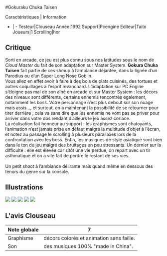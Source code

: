 #Gokuraku Chuka Taisen

Caractéristiques | Information
- | -
Testeur|Clouseau
Année|1992
Support|Pcengine
Editeur|Taito
Joueurs|1
Scrolling|hor

## Critique
Sorti en arcade, ce jeu est plus connu sous nos latitudes sous le nom de <i>Cloud Master</i> du fait de son adaptation sur Master System. <b>Gokura Chuka Taisen</b> fait partie de ces shmup à l’ambiance déjantée, dans la lignée d’un Parodius ou d’un Super Long Nose Goblin.<br/>Vous allez en effet avoir à faire à des bols de plats cuisinés, des tortues et autres coquillages à l’esprit revanchard. L’adaptation sur PC Engine s’éloigne pas mal de son aîné en arcade et sur Master System : les décors des niveaux sont différents, certains ennemis rencontrés également, notamment les boss. Votre personnage n’est plus debout sur son nuage mais assis..., et surtout, on a maintenant la possibilité de se retourner pour tirer derrière ; cela va sans dire que les ennemis ne vont pas se priver pour arriver dans votre dos rendant d’ailleurs le jeu assez coriace. <br/>La réalisation fait honneur au support : les graphismes sont chatoyants, l’animation n’est jamais prise en défaut malgré la multitude d’objet à l’écran, et notez au passage le scrolling à plusieurs parallaxes lors de la confrontation avec les boss. Enfin, les musiques de style asiatique sont bien dans le ton du jeu malgré des bruitages un peu stressants. Un dernier sur la difficulté : elle est élevée car sitôt une vie perdue, on repart avec un tir asthmatique et on a vite fait de perdre le restant de ses vies.<br/><br/>Un petit shoot à l’ambiance délirante mais quand même en dessous des ténors du genre sur la console.

## Illustrations
![](http://www.shmup.com/images/thumbs/img_fiche_1_431.jpg)
![](http://www.shmup.com/images/thumbs/img_fiche_2_431.jpg)
![](http://www.shmup.com/images/thumbs/img_fiche_3_431.jpg)
![](http://www.shmup.com/images/thumbs/)
![](http://www.shmup.com/images/thumbs/)

## L'avis Clouseau
Note globale|7
-|-
Graphisme|décors colorés et animation sans faille.
Son|des musiques 100% "made in China".

